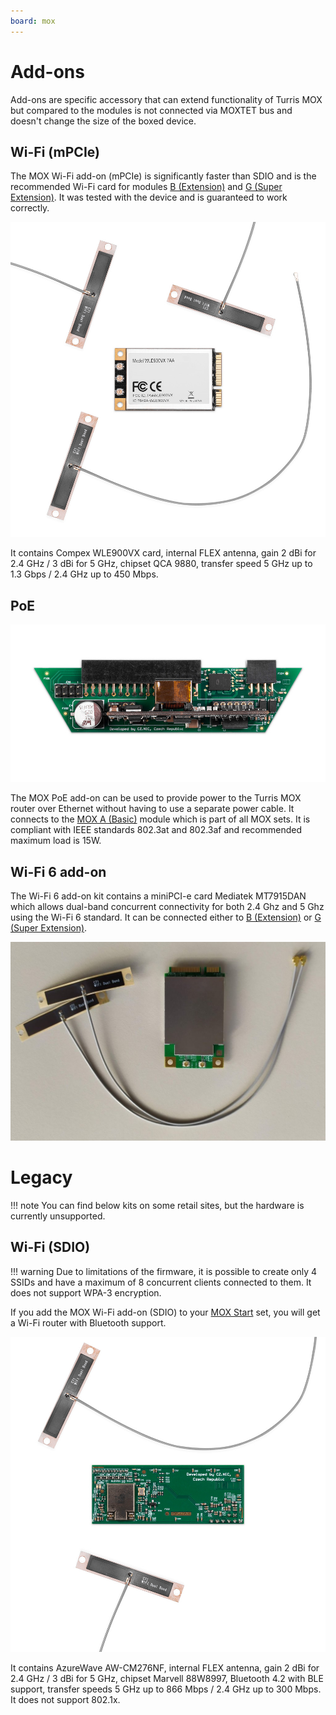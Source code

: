 ```yaml
---
board: mox
---
```

# Add-ons

Add-ons are specific accessory that can extend functionality of Turris MOX but
compared to the modules is not connected via MOXTET bus and doesn't change the
size of the boxed device.

## Wi-Fi (mPCIe)

The MOX Wi-Fi add-on (mPCIe) is significantly faster than SDIO and is the
recommended Wi-Fi card for modules [B (Extension)](modules/b.md) and [G (Super
Extension)](modules/g.md). It was tested with the device and is guaranteed to
work correctly.

![Wi-Fi add-on (mPCIe)](addons/wifi-pcie.jpg)

It contains Compex WLE900VX card, internal FLEX antenna, gain 2 dBi for 2.4 GHz
/ 3 dBi for 5 GHz, chipset QCA 9880, transfer speed 5 GHz up to 1.3 Gbps / 2.4
GHz up to 450 Mbps.

## PoE

![PoE add-on](addons/poe.jpg)

The MOX PoE add-on can be used to provide power to the Turris MOX router over
Ethernet without having to use a separate power cable. It connects to the [MOX A
(Basic)](modules/a.md) module which is part of all MOX sets. It is
compliant with IEEE standards 802.3at and 802.3af and recommended maximum load
is 15W.

## Wi-Fi 6 add-on

The Wi-Fi 6 add-on kit contains a miniPCI-e card Mediatek MT7915DAN which allows dual-band
concurrent connectivity for both 2.4 Ghz and 5 Ghz using the Wi-Fi 6 standard.
It can be connected either to
[B (Extension)](modules/b.md) or [G (Super Extension)](modules/g.md).

![Wi-Fi 6 add-on](addons/wifi-6-add-on.jpg)

# Legacy

!!! note
    You can find below kits on some retail sites, but the hardware is currently unsupported.

## Wi-Fi (SDIO)

!!! warning
    Due to limitations of the firmware, it is possible to create only 4 SSIDs and
    have a maximum of 8 concurrent clients connected to them. It does not support
    WPA-3 encryption.

If you add the MOX Wi-Fi add-on (SDIO) to your [MOX Start](sets/start.md) set,
you will get a Wi-Fi router with Bluetooth support.

![Wi-Fi add-on (SDIO)](addons/wifi-sdio.jpg)

It contains AzureWave AW-CM276NF, internal FLEX antenna, gain 2 dBi for 2.4 GHz
/ 3 dBi for 5 GHz, chipset Marvell 88W8997, Bluetooth 4.2 with BLE support,
transfer speeds 5 GHz up to 866 Mbps / 2.4 GHz up to 300 Mbps. It does
not support 802.1x.

